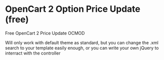 # OpenCart 2 Option Price Update (free)
Free OpenCart 2 Price Update OCMOD

Will only work with default theme as standard, but you can change the .xml search to your template easily enough, or you can write your own jQuery to interract with the controller
